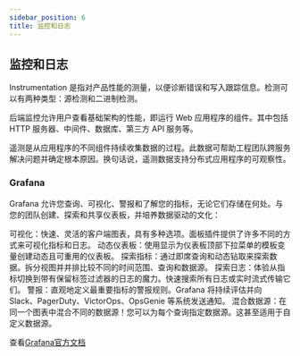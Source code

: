 ```yaml
---
sidebar_position: 6
title: 监控和日志
---
```

## 监控和日志

Instrumentation 是指对产品性能的测量，以便诊断错误和写入跟踪信息。检测可以有两种类型：源检测和二进制检测。

后端监控允许用户查看基础架构的性能，即运行 Web 应用程序的组件。其中包括 HTTP 服务器、中间件、数据库、第三方 API 服务等。

遥测是从应用程序的不同组件持续收集数据的过程。此数据可帮助工程团队跨服务解决问题并确定根本原因。换句话说，遥测数据支持分布式应用程序的可观察性。

### Grafana

Grafana 允许您查询、可视化、警报和了解您的指标，无论它们存储在何处。与您的团队创建、探索和共享仪表板，并培养数据驱动的文化：

可视化：快速、灵活的客户端图表，具有多种选项。面板插件提供了许多不同的方式来可视化指标和日志。
动态仪表板：使用显示为仪表板顶部下拉菜单的模板变量创建动态且可重用的仪表板。
探索指标：通过即席查询和动态钻取来探索数据。拆分视图并并排比较不同的时间范围、查询和数据源。
探索日志：体验从指标切换到带有保留标签过滤器的日志的魔力。快速搜索所有日志或实时流式传输它们。
警报：直观地定义最重要指标的警报规则。Grafana 将持续评估并向 Slack、PagerDuty、VictorOps、OpsGenie 等系统发送通知。
混合数据源：在同一个图表中混合不同的数据源！您可以为每个查询指定数据源。这甚至适用于自定义数据源。

查看[Grafana官方文档](https://grafana.com/docs/grafana/latest/)
